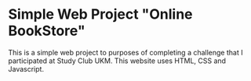 # Simple Web Project "Online BookStore"
This is a simple web project to purposes of completing a challenge that I participated at Study Club UKM. This website uses HTML, CSS and Javascript.
